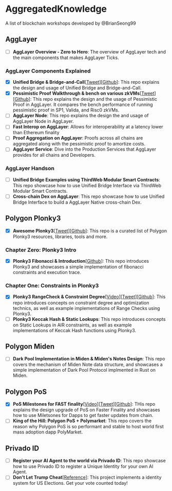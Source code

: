 # AggregatedKnowledge
A list of blockchain workshops developed by @BrianSeong99

## AggLayer
- [ ] **AggLayer Overview - Zero to Hero**: The overview of AggLayer tech and the main components that makes AggLayer Ticks.
### AggLayer Components Explained
- [x] **Unified Bridge & Bridge-and-Call**[[Tweet](https://x.com/BrianSeong99/status/1857518126633816175)][[Github](https://github.com/BrianSeong99/AggLayer_UnifiedBridge)]: This repo explains the design and usage of Unified Bridge and Bridge-and-Call.
- [x] **Pessimistic Proof Walkthrough & bench on various zkVMs**[[Tweet](https://x.com/BrianSeong99/status/1869065095894163930)][[Github](https://github.com/BrianSeong99/AggLayer_PessimisticProof)]: This repo explains the design and the usage of Pessimistic Proof in AggLayer. It compares the bench performance of running pessimistic proof in SP1, Valida, and Risc0 zkVMs.
- [ ] **AggLayer Node**: This repo explains the design the and usage of AggLayer Node in AggLayer. 
- [ ] **Fast Interop on AggLayer**: Allows for interoperability at a latency lower than Ethereum finality
- [ ] **Proof Aggregation on AggLayer**: Proofs across all chains are aggregated along with the pessimistic proof to amortize costs.
- [ ] **AggLayer Service**: Dive into the Production Services that AggLayer provides for all chains and Developers.
### AggLayer Handson
- [ ] **Unified Bridge Examples using ThirdWeb Modular Smart Contracts**: This repo showcase how to use Unified Bridge Interface via ThirdWeb Modular Smart Contracts.
- [ ] **Cross-chain Dex on AggLayer**: This repo showcase how to use Unified Bridge Interface to build a AggLayer Native cross-chain Dex.

## Polygon Plonky3
- [x] **Awesome Plonky3**[[Tweet]()][[Github](https://github.com/Plonky3/awesome-plonky3)]: This repo is a curated list of Polygon Plonky3 resources, libraries, tools and more.
### Chapter Zero: Plonky3 Intro
- [x] **Plonky3 Fibonacci & Introduction**[[Github](https://github.com/BrianSeong99/Plonky3_Fibonacci)]: This repo introduces Plonky3 and showcases a simple implementation of fibonacci constraints and execution trace.
### Chapter One: Constraints in Plonky3
- [x] **Plonky3 RangeCheck & Constraint Degree**[[Video](https://www.youtube.com/watch?v=ifMXu8AL8_E)][[Tweet](https://x.com/0xPolygonFdn/status/1846747684348010609)][[Github](https://github.com/BrianSeong99/Plonky3_RangeCheck)]: This repo introduces concepts on constraint degree and optimization technics, as well as example implementations of Range Checks using Plonky3.
- [ ] **Plonky3 Keccak Hash & Static Lookups**: This repo introduces concepts on Static Lookups in AIR constraints, as well as example implementations of Keccak Hash functions using Plonky3.

## Polygon Miden
- [ ] **Dark Pool Implementation in Miden & Miden's Notes Design**: This repo covers the mechanism of Miden Note data structure, and showcases a simple implementation of Dark Pool Protocol implmented in Rust on Miden.

## Polygon PoS
- [x] **PoS Milestones for FAST finality**[[Video](https://www.youtube.com/watch?v=BEuEwF5lBEc)][[Tweet](https://x.com/0xPolygon/status/1836786281948283342)][[Github](https://github.com/BrianSeong99/PolygonPoS_Milestones)]: THis repo explains the design upgrade of PoS on Faster Finality and showcases how to use Miletsones for Dapps to get faster updates from chain.
- [ ] **King of the Hill: Polygon PoS + Polymarket**: This repo covers the reason why Polygon PoS is so performant and stable to host world first mass adoption dapp PolyMarket.

## Privado ID
- [ ] **Register your AI Agent to the world via Privado ID**: This repo showcase how to use Privado ID to register a Unique Identity for your own AI Agent.
- [ ] **Don't Let Trump Cheat**[[Reference](https://x.com/elonmusk/status/1867072151934677231)]: This project implements a identity system for US Elections. Get your vote counted today!
